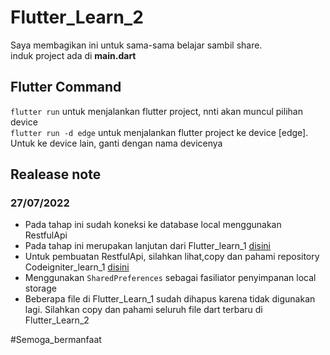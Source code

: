 # Flutter_Learn_2

Saya membagikan ini untuk sama-sama belajar sambil share. <br>
induk project ada di <b>main.dart</b>

## Flutter Command

`flutter run`   untuk menjalankan flutter project, nnti akan muncul pilihan device <br>
`flutter run -d edge`   untuk menjalankan flutter project ke device [edge]. Untuk ke device lain, ganti dengan nama devicenya

## Realease note
### 27/07/2022
- Pada tahap ini sudah koneksi ke database local menggunakan RestfulApi
- Pada tahap ini merupakan lanjutan dari Flutter_learn_1 <a href="https://github.com/haryo-sk/Flutter_Learn_1"> disini </a>
- Untuk pembuatan RestfulApi, silahkan lihat,copy dan pahami repository Codeigniter_learn_1 <a href="https://github.com/haryo-sk/Codeigniter_Learn_1"> disini </a>
- Menggunakan `SharedPreferences` sebagai fasiliator penyimpanan local storage
- Beberapa file di Flutter_Learn_1 sudah dihapus karena tidak digunakan lagi. Silahkan copy dan pahami seluruh file dart terbaru di Flutter_Learn_2

#Semoga_bermanfaat

